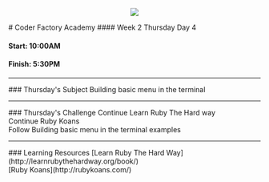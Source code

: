 <p align="center"><img src="https://github.com/coder-factory-academy/cf-guidline-css/blob/master/CFA.png"></p>
# Coder Factory Academy
#### Week 2 Thursday Day 4

#### Start: 10:00AM
#### Finish: 5:30PM
<hr>
### Thursday's Subject
Building basic menu in the terminal



<hr>
### Thursday's Challenge
Continue Learn Ruby The Hard way <br>
Continue Ruby Koans <br>
Follow Building basic menu in the terminal examples <br>

<hr>
### Learning Resources
[Learn Ruby The Hard Way](http://learnrubythehardway.org/book/) <br>
[Ruby Koans](http://rubykoans.com/) <br>
